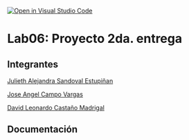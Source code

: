 [![Open in Visual Studio Code](https://classroom.github.com/assets/open-in-vscode-2e0aaae1b6195c2367325f4f02e2d04e9abb55f0b24a779b69b11b9e10269abc.svg)](https://classroom.github.com/online_ide?assignment_repo_id=19409481&assignment_repo_type=AssignmentRepo)
# Lab06: Proyecto 2da. entrega

## Integrantes
[Julieth Alejandra Sandoval Estupiñan](https://github.com/Julieth-Sandoval)

[Jose Angel Campo Vargas](https://github.com/Jose-Angel-Campo-Vargas)

[David Leonardo Castaño Madrigal](https://github.com/IngleonardocM)

## Documentación
